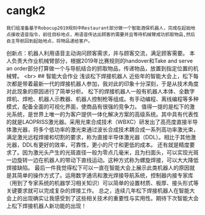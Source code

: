 # cangk2
    我们组准备基于Robocup2019规则中Restaurant部分做一个智能酒保机器人，完成在起始地点接收语音指令，前往目标地点，用语音传达出顾客的需要并且等待机械臂成功抓取物品,然后自主导航回到起始地点，将物品递给客户。
创新点：机器人利用语音主动询问顾客需求，并与顾客交流，满足顾客需要。
本人负责大作业机械臂部分，根据2019年比赛规则的handover和Take and serve an order部分打算做一个与导航结合的抓取物品，传递物品，放置到指定位置的机械臂。
 \<br> ## 智能大会作业
                                                         浅谈松下焊接机器人
    近些年的智能大会上，松下每次都是带着最新一代的焊接机器人参加，我对此的印象十分深刻，于是从技术角度对此现象的原因进行了简单分析。
松下的焊接机器人一般有机器人本体、全数字焊机、焊枪、机器人示教器、机器人控制枪等组成。有手动编程、离线编程等多种模式，配备全面的可视化界面，使商品有很强的竞争力。
    值得一提的是松下的激光系统，是世界上唯一的为客户提供一体化解决方案的高级系统。其中具有代表性的就是LAOPRISS激光器。采用光束合成技术（WBXC）研发出了高亮度直接半导体激光器，将多个低功率的激光束通过波长合成技术耦合成一系列高功率激光束，满足激光远程焊接和切割的要求，称为直接半导体激光器（DDL）。相比于其他激光器，DDL有更好的效率，可靠性，更小的尺寸和更低的成本。
    还有就是精度要求了。因为激光头产生的光斑直径一般为零点几毫米，且为扫面头，可以实现光斑一边旋转一边在机器人的带动下直线运动。这种方式称为螺旋焊接，可以大大降低焊接缺陷。
    最后一件我觉得松下可以一直在智能大会上展示此类机器人的原因就是其简单的操作方式了。运用数字通讯和激光焊接导航系统，控制器内接专家库（用到了专家系统的机器学习相关知识）可以简单的设置材质、板厚、接头形式等关键要求就可以完成复杂的焊接工作。
    总之，连续几年松下焊接机器人在智能大会上的出现确实让我感受到了这些相关技术的重要性与实用性。期待下次智能大会上松下焊接机器人新功能的出现！
